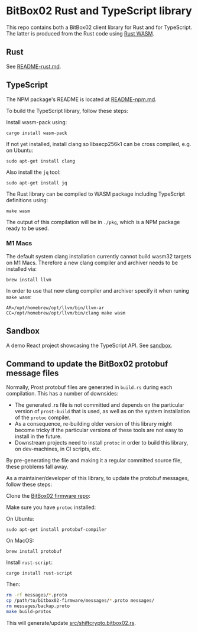 # BitBox02 Rust and TypeScript library

This repo contains both a BitBox02 client library for Rust and for TypeScript. The latter is
produced from the Rust code using [Rust WASM](https://rustwasm.github.io/docs/book/).

## Rust

See [README-rust.md](../README-rust.md).

## TypeScript

The NPM package's README is located at [README-npm.md](../README-npm.md).

To build the TypeScript library, follow these steps:

Install wasm-pack using:

    cargo install wasm-pack

If not yet installed, install clang so libsecp256k1 can be cross compiled, e.g. on Ubuntu:

    sudo apt-get install clang

Also install the `jq` tool:

    sudo apt-get install jq

The Rust library can be compiled to WASM package including TypeScript definitions using:

    make wasm

The output of this compilation will be in `./pkg`, which is a NPM package ready to be used.

### M1 Macs

The default system clang installation currently cannot build wasm32 targets on M1 Macs.
Therefore a new clang compiler and archiver needs to be installed via:

    brew install llvm

In order to use that new clang compiler and archiver specify it when runing `make wasm`:

    AR=/opt/homebrew/opt/llvm/bin/llvm-ar CC=/opt/homebrew/opt/llvm/bin/clang make wasm

## Sandbox

A demo React project showcasing the TypeScript API. See [sandbox](../sandbox).

## Command to update the BitBox02 protobuf message files

Normally, Prost protobuf files are generated in `build.rs` during each compilation. This has a
number of downsides:

- The generated .rs file is not committed and depends on the particular version of `prost-build`
  that is used, as well as on the system installation of the `protoc` compiler.
- As a consequence, re-building older version of this library might become tricky if the particular
  versions of these tools are not easy to install in the future.
- Downstream projects need to install `protoc` in order to build this library, on dev-machines, in
  CI scripts, etc.

By pre-generating the file and making it a regular committed source file, these problems fall away.

As a maintainer/developer of this library, to update the protobuf messages, follow these steps:

Clone the [BitBox02 firmware repo](https://github.com/digitalbitbox/bitbox02-firmware):

Make sure you have `protoc` installed:

On Ubuntu:

    sudo apt-get install protobuf-compiler

On MacOS:

    brew install protobuf

Install `rust-script`:

    cargo install rust-script

Then:

```sh
rm -rf messages/*.proto
cp /path/to/bitbox02-firmware/messages/*.proto messages/
rm messages/backup.proto
make build-protos
```

This will generate/update [src/shiftcrypto.bitbox02.rs](../src/shiftcrypto.bitbox02.rs).
